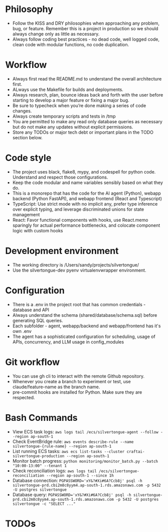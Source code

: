 # Philosophy
- Follow the KISS and DRY philosophies when approaching any problem, bug, or feature. Remember this is a project in production so we should always change only as little as necessary.
- Always follow coding best practices - no dead code, well logged code, clean code with modular functions, no code duplication.

# Workflow
- Always first read the README.md to understand the overall architecture first.
- ALways use the Makefile for builds and deployments.
- Always research, plan, bounce ideas back and forth with the user before starting to develop a major feature or fixing a major bug.
- Be sure to typecheck when you’re done making a series of code changes.
- Always create temporary scripts and tests in /tmp
- You are permitted to make any read only database queries as necessary but do not make any updates without explicit permissions.
- Store any TODOs or major tech debt or important plans in the TODO section below.

# Code style
- The project uses black, flake8, mypy, and codespell for python code. Understand and respect those configurations.
- Keep the code modular and name variables sensibly based on what they do.
- This is a monorepo that has the code for the AI agent (Python), webapp backend (Python FastAPI), and webapp frontend (React and Typescript)
- TypeScript: Use strict mode with no implicit any, prefer type inference over explicit typing, and leverage discriminated unions for state management
- React: Favor functional components with hooks, use React.memo sparingly for actual performance bottlenecks, and colocate component logic with custom hooks 

# Development environment
- The working directory is /Users/sandy/projects/silvertongue/
- Use the silvertongue-dev pyenv virtualenvwrapper environment.

# Configuration
- There is a .env in the project root that has common credentials - database and API
- Always understand the schema (shared/database/schema.sql) before generating SQL queries.
- Each subfolder - agent, webapp/backend and webapp/frontend has it's own .env
- The agent has a sophisticated configuration for scheduling, usage of APIs, concurrency, and LLM usage in config_modules

# Git workflow
- You can use gh cli to interact with the remote Github repository.
- Whenever you create a branch to experiment or test, use claude/feature-name as the branch name.
- pre-commit hooks are installed for Python. Make sure they are respected.

# Bash Commands
- View ECS task logs: `aws logs tail /ecs/silvertongue-agent --follow --region ap-south-1`
- Check EventBridge rule: `aws events describe-rule --name silvertongue-{rule-name} --region ap-south-1`
- List running ECS tasks: `aws ecs list-tasks --cluster craftai-silvertongue-production --region ap-south-1`
- Monitor batch progress: `python monitoring/monitor_batch.py --batch "10:00-13:00" --tenant 1`
- Check reconciliation logs: `aws logs tail /ecs/silvertongue-reconciliation --region ap-south-1 --since 1h`
- Database connection: `PGPASSWORD='xY&?#Xi#6A?Ccb8j' psql -h silvertongue-prd.cbi2m8c8yym4.ap-south-1.rds.amazonaws.com -p 5432 -U postgres silvertongue`
- Database query: `PGPASSWORD='xY&?#Xi#6A?Ccb8j' psql -h silvertongue-prd.cbi2m8c8yym4.ap-south-1.rds.amazonaws.com -p 5432 -U postgres silvertongue -c "SELECT ..."`

# TODOs